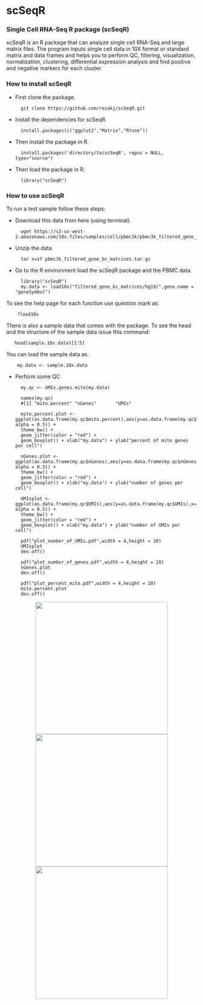 # scSeqR

### Single Cell RNA-Seq R package (scSeqR)

scSeqR is an R package that can analyze single cell RNA-Seq and large matrix files. The program inputs single cell data in 10X format or standard matrix and data frames and helps you to perform QC, filtering, visualization, normalization, clustering, differential expression analysis and find positive and negative markers for each cluster.

### How to install scSeqR

- First clone the package.

        git clone https://github.com/rezakj/scSeqR.git

- Install the dependencies for scSeqR.

        install.packages(c("ggplot2","Matrix","Rtsne"))

- Then install the package in R.

        install.packages('directory/to/scSeqR', repos = NULL, type="source")

- Then load the package in R.

        library("scSeqR")


### How to use scSeqR

To run a test sample follow these steps:

- Download this data from here (using terminal).

        wget https://s3-us-west-2.amazonaws.com/10x.files/samples/cell/pbmc3k/pbmc3k_filtered_gene_bc_matrices.tar.gz

- Unzip the data.

        tar xvzf pbmc3k_filtered_gene_bc_matrices.tar.gz

- Go to the R environment load the scSeqR package and the PBMC data.

        library("scSeqR")
        my.data <- load10x("filtered_gene_bc_matrices/hg19/",gene.name = "geneSymbol")

To see the help page for each function use question mark as: 

        ?load10x

There is also a sample data that comes with the package. To see the head and the structure of the sample data issue this command:

       head(sample.10x.data)[1:5]

You can load the sample data as:

        my.data <- sample.10x.data

- Perform some QC 

        my.qc <- UMIs.genes.mito(my.data)
        
        names(my.qc)
        #[1] "mito.percent" "nGenes"       "UMIs"
        
        mito.percent.plot <- ggplot(as.data.frame(my.qc$mito.percent),aes(y=as.data.frame(my.qc$mito.percent),x="mydat", alpha = 0.5)) + 
        theme_bw() + 
        geom_jitter(color = "red") + 
        geom_boxplot() + xlab("my.data") + ylab("percent of mito genes per cell")
        
        nGenes.plot <- ggplot(as.data.frame(my.qc$nGenes),aes(y=as.data.frame(my.qc$nGenes),x="mydat", alpha = 0.5)) + 
        theme_bw() + 
        geom_jitter(color = "red") + 
        geom_boxplot() + xlab("my.data") + ylab("number of genes per cell")
        
        UMIsplot <- ggplot(as.data.frame(my.qc$UMIs),aes(y=as.data.frame(my.qc$UMIs),x="mydat", alpha = 0.5)) + 
        theme_bw() + 
        geom_jitter(color = "red") + 
        geom_boxplot() + xlab("my.data") + ylab("number of UMIs per cell")
        
        pdf("plot_number_of_UMIs.pdf",width = 4,height = 10)
        UMIsplot
        dev.off()
        
        pdf("plot_number_of_genes.pdf",width = 4,height = 10)
        nGenes.plot
        dev.off()
        
        pdf("plot_percent_mito.pdf",width = 4,height = 10)
        mito.percent.plot
        dev.off()

<p align="center">
  <img src="https://github.com/rezakj/scSeqR/blob/master/doc/plot_number_of_UMIs.png" width="350"/>
  <img src="https://github.com/rezakj/scSeqR/blob/master/doc/plot_number_of_genes.png" width="350"/>
  <img src="https://github.com/rezakj/scSeqR/blob/master/doc/plot_percent_mito.png" width="350"/>
</p>
